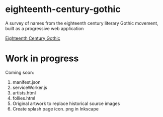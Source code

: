 # eighteenth-century-gothic
A survey of names from the eighteenth century literary Gothic movement, built as a progressive web application


[Eighteenth Century Gothic](https://steeshmck.github.io/eighteenth-century-gothic/)

# Work in progress

Coming soon:
1. manifest.json
2. serviceWorker.js
3. artists.html
4. follies.html
5. Original artwork to replace historical source images
6. Create splash page icon. png in Inkscape